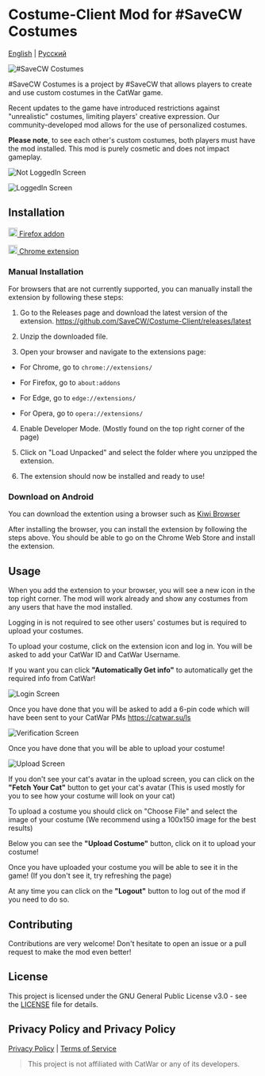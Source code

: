 # Costume-Client Mod for #SaveCW Costumes

[English](./README_EN.md) | [Русский](../README.md)

![#SaveCW Costumes](../icons/icon.png)

#SaveCW Costumes is a project by #SaveCW that allows players to create and use custom costumes in the CatWar game. <br> 

Recent updates to the game have introduced restrictions against "unrealistic" costumes, limiting players' creative expression. Our community-developed mod allows for the use of personalized costumes. 
<br>

<b>Please note</b>, to see each other's custom costumes, both players must have the mod installed. This mod is purely cosmetic and does not impact gameplay.


![Not LoggedIn Screen](../Screenshot/NoLoginEN.PNG)

![LoggedIn Screen](../Screenshot/LoggedInEN.PNG)

## Installation
<a href="https://addons.mozilla.org/firefox/addon/costume-client/"><img src="https://raw.githubusercontent.com/alrra/browser-logos/master/src/firefox/firefox_48x48.png" width="18" /> Firefox addon</a>

<a href="https://chromewebstore.google.com/detail/eoikjpaodcdclionodbnpmhohfjiadbo"><img src="https://raw.githubusercontent.com/alrra/browser-logos/master/src/chrome/chrome_48x48.png" width="18" /> Chrome extension</a>


### Manual Installation

For browsers that are not currently supported, you can manually install the extension by following these steps:

1. Go to the Releases page and download the latest version of the extension. https://github.com/SaveCW/Costume-Client/releases/latest

2. Unzip the downloaded file.

3. Open your browser and navigate to the extensions page: 

+ For Chrome, go to `chrome://extensions/`

+ For Firefox, go to `about:addons` 

+ For Edge, go to `edge://extensions/`

+ For Opera, go to `opera://extensions/`

4. Enable Developer Mode. (Mostly found on the top right corner of the page)

5. Click on "Load Unpacked" and select the folder where you unzipped the extension.

6. The extension should now be installed and ready to use!


### Download on Android

You can download the extention using a browser such as [Kiwi Browser](https://kiwibrowser.com/)

After installing the browser, you can install the extension by following the steps above. You should be able to go on the Chrome Web Store and install the extension.


## Usage

When you add the extension to your browser, you will see a new icon in the top right corner. The mod will work already and show any costumes from any users that have the mod installed. 

Logging in is not required to see other users' costumes but is required to upload your costumes.

To upload your costume, click on the extension icon and log in. You will be asked to add your CatWar ID and CatWar Username.

If you want you can click **"Automatically Get info"** to automatically get the required info from CatWar!

![Login Screen](../Screenshot/loginpageEN.PNG)

Once you have done that you will be asked to add a 6-pin code which will have been sent to your CatWar PMs https://catwar.su/ls

![Verification Screen](../Screenshot/verificationEN.PNG)

Once you have done that you will be able to upload your costume!

![Upload Screen](../Screenshot/uploadEN.PNG)

If you don't see your cat's avatar in the upload screen, you can click on the **"Fetch Your Cat"** button to get your cat's avatar (This is used mostly for you to see how your costume will look on your cat)

To upload a costume you should click on "Choose File" and select the image of your costume (We recommend using a 100x150 image for the best results)

Below you can see the **"Upload Costume"** button, click on it to upload your costume! 

Once you have uploaded your costume you will be able to see it in the game! (If you don't see it, try refreshing the page)

At any time you can click on the **"Logout"** button to log out of the mod if you need to do so.


## Contributing

Contributions are very welcome! Don't hesitate to open an issue or a pull request to make the mod even better!

## License

This project is licensed under the GNU General Public License v3.0 - see the [LICENSE](LICENSE) file for details.

## Privacy Policy and Privacy Policy
[Privacy Policy](https://cat.arisamiga.rocks/guidelines) | [Terms of Service](https://cat.arisamiga.rocks/privacy)


> This project is not affiliated with CatWar or any of its developers.
